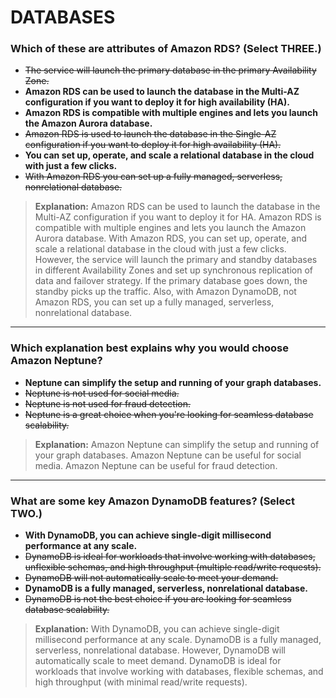 # DATABASES

### Which of these are attributes of Amazon RDS? (Select THREE.)

- ~~The service will launch the primary database in the primary Availability Zone.~~
- **Amazon RDS can be used to launch the database in the Multi-AZ configuration if you want to deploy it for high availability (HA).**
- **Amazon RDS is compatible with multiple engines and lets you launch the Amazon Aurora database.**
- ~~Amazon RDS is used to launch the database in the Single-AZ configuration if you want to deploy it for high availability (HA).~~
- **You can set up, operate, and scale a relational database in the cloud with just a few clicks.**
- ~~With Amazon RDS you can set up a fully managed, serverless, nonrelational database.~~

> **Explanation:**
> Amazon RDS can be used to launch the database in the Multi-AZ configuration if you want to deploy it for HA. Amazon RDS is compatible with multiple engines and lets you launch the Amazon Aurora database. With Amazon RDS, you can set up, operate, and scale a relational database in the cloud with just a few clicks. However, the service will launch the primary and standby databases in different Availability Zones and set up synchronous replication of data and failover strategy. If the primary database goes down, the standby picks up the traffic. Also, with Amazon DynamoDB, not Amazon RDS, you can set up a fully managed, serverless, nonrelational database.

---

### Which explanation best explains why you would choose Amazon Neptune?

- **Neptune can simplify the setup and running of your graph databases.**
- ~~Neptune is not used for social media.~~
- ~~Neptune is not used for fraud detection.~~
- ~~Neptune is a great choice when you're looking for seamless database scalability.~~

> **Explanation:**
> Amazon Neptune can simplify the setup and running of your graph databases. Amazon Neptune can be useful for social media. Amazon Neptune can be useful for fraud detection.

---

### What are some key Amazon DynamoDB features? (Select TWO.)

- **With DynamoDB, you can achieve single-digit millisecond performance at any scale.**
- ~~DynamoDB is ideal for workloads that involve working with databases, unflexible schemas, and high throughput (multiple read/write requests).~~
- ~~DynamoDB will not automatically scale to meet your demand.~~
- **DynamoDB is a fully managed, serverless, nonrelational database.**
- ~~DynamoDB is not the best choice if you are looking for seamless database scalability.~~

> **Explanation:**
> With DynamoDB, you can achieve single-digit millisecond performance at any scale. DynamoDB is a fully managed, serverless, nonrelational database. However, DynamoDB will automatically scale to meet demand. DynamoDB is ideal for workloads that involve working with databases, flexible schemas, and high throughput (with minimal read/write requests).
